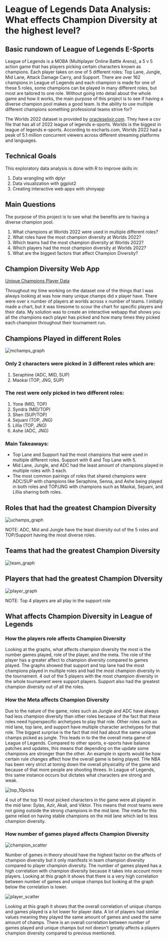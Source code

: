 # League of Legends Data Analysis: What effects Champion Diversity at the highest level? 

## Basic rundown of League of Legends E-Sports

League of Legends is a MOBA (Multiplayer Online Battle Arena), a 5 v 5 action game that has players picking certain characters known as champions. Each player takes on one of 5 different roles: Top Lane, Jungle, Mid Lane, Attack Damage Carry, and Support. There are over 162 champions in League of Legends and each champion is made for one of these 5 roles, some champions can be played in many different roles, but most are tailored to one role. Without going into detail about the whole game and how it works, the main purpose of this project is to see if having a diverse champion pool makes a good team. Is the ability to use multiple different champions something professional teams strive for? 

The Worlds 2022 dataset is provided by [oracleselixir.com](http://oracleselixir.com). They have a csv file that has all of 2022 league of legends e-sports. Worlds is the biggest in league of legends e-sports. According to escharts.com, Worlds 2022 had a peak of 5.1 million concurrent viewers across different streaming platforms and languages.

## Technical Goals

This exploratory data analysis is done with R to improve skills in:

1. Data wrangling with dplyr
2. Data visualization with ggplot2 
3. Creating interactive web apps with shinyapp

## Main Questions

The purpose of this project is to see what the benefits are to having a diverse champion pool.

1. What champions at Worlds 2022 were used in multiple different roles?
2. What roles have the most champion diversity at Worlds 2022? 
3. Which teams had the most champion diversity at Worlds 2022? 
4. Which players had the most champion diversity at Worlds 2022? 
5. What are the biggest factors that affect Champion Diversity?


## Champion Diversity Web App
[Unique Champions Player Data](https://yunghiro.shinyapps.io/lol_2022/)

Throughout my time working on the dataset one of the things that I was always looking at was how many unique champs did x player have. There were over x number of players at worlds across x number of teams. I initially made a chart, but it was tiresome to scour the chart for specific players and their data. My solution was to create an interactive webapp that shows you all the champions each player has picked and how many times they picked each champion throughout their tournament run.

## Champions Played in different Roles

![mchamps_graph](https://user-images.githubusercontent.com/77668770/203864916-c895b93c-39b1-4191-9e16-1878bbba488c.png)

### Only 2 characters were picked in 3 different roles which are:
 1. Seraphine (ADC, MID, SUP)
 2. Maokai (TOP, JNG, SUP)
 
### The rest were only picked in two different roles:
1. Yone (MID, TOP)
2. Syndra (MID/TOP)
3. Shen (SUP/TOP)
4. Sejuani (TOP, JNG)
5. Lillia (TOP, JNG)
6. Ashe (ADC, JNG)

### Main Takeaways:
* Top Lane and Support had the most champions that were used in multiple different roles. Support with 6 and Top Lane with 5. 
* Mid Lane, Jungle, and ADC had the least amount of champions played in multiple roles with 3 each. 
* The most common pairings of roles that shared champions were ADC/SUP with champions like Seraphine, Senna, and Ashe being played in both roles and TOP/JNG with champions such as Maokai, Sejuani, and Lillia sharing both roles. 

## Roles that had the greatest Champion Diversity

![uchamps_graph](https://user-images.githubusercontent.com/77668770/203864931-809ce33f-b1d5-469f-9671-8ddc6a38ef67.png)

NOTE: ADC, Mid and Jungle have the least diversity out of the 5 roles and TOP/Support having the most diverse roles. 

## Teams that had the greatest Champion Diversity

![team_graph](https://user-images.githubusercontent.com/77668770/203864922-4bd0a1a5-96cb-4b52-8aee-999cf22004e2.png)

## Players that had the greatest Champion DIversity

![player_graph](https://user-images.githubusercontent.com/77668770/203864918-6954b758-18f9-4810-9a74-876cc9b304bd.png)

NOTE: Top 4 players are all play in the support role 

## What affects Champion Diversity in League of Legends

### How the players role affects Champion Diversity
Looking at the graphs, what affects champion diversity the most is the number games played, role of the player, and the meta. The role of the player has a greater affect to champion diversity compared to games played. The graphs showed that support and top lane had the most champions played in multiple roles and had the most champion diversity in the tournament. 4 out of the 5 players with the most champion diversity in the whole tournament were support players. Support also had the greatest champion diversity out of all the roles. 

### How the Meta affects Champion Diversity 
Due to the nature of the game, roles such as Jungle and ADC have always had less champion diversity than other roles because of the fact that these roles need hyperspecific archetypes to play that role. Other roles such as mid lane, top lane, and support have multiple character archetypes for that role. The biggest surprise is the fact that mid had about the same unique champs picked as jungle. This leads in to the the overall meta game of League of Legends. Compared to other sports, e-sports have balance patches and updates, this means that depending on the update some champions are stronger than the other. An example in sports would be how certain rule changes affect how the overall game is being played. THe NBA has been very strict at toning down the overall physicality of the game and because of that more people are shooting threes. In League of Legends, this same instance occurs but dictates what characters are strong and weak. 

![top_10picks](https://user-images.githubusercontent.com/77668770/203871203-294a2d14-431b-4f00-9108-a095f2c54f92.png)

4 out of the top 10 most picked characters in the game were all played in the mid lane: Sylas, Azir, Akali, and Viktor. This means that most teams were not going outside the strong champions in the mid lane. The meta for this game relied on having stable champions on the mid lane which led to less champion diversity. 

### How number of games played affects Champion Diversity
![champion_scatter](https://user-images.githubusercontent.com/77668770/203866193-a7f1c6b8-d1f5-41d2-bac2-1a977af5c345.png)

Number of games in theory should have the highest factor on the affects of champion diversity but it only manifests in team champion diversity compared to player champion diversity. The number of games played has a high correlation with champion diversity because it takes into account more players. Looking at this graph it shows that there is a very high correlation between number of games and unique champs but looking at the graph below the correlation is lower.

![player_scatter](https://user-images.githubusercontent.com/77668770/203866205-af14aff1-9a87-430d-b230-e9df3272e339.png)

Looking at this graph it shows that the overall correlation of unique champs and games played is a lot lower for player data. A lot of players had similar values meaning they played the same amount of games and used the same amount of champs. There is an overall correlation between number of games played and unique champs but not doesn't greatly affects a players champion diversity compared to previous mentioned. 


